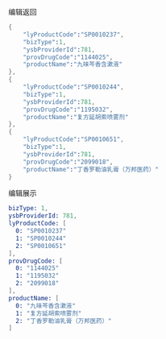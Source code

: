 编辑返回
```s
{
    "lyProductCode":"SP0010237",
    "bizType":1,
    "ysbProviderId":781,
    "provDrugCode":"1144025",
    "productName":"九味芩香含漱液"
},
{
    "lyProductCode":"SP0010244",
    "bizType":1,
    "ysbProviderId":781,
    "provDrugCode":"1195032",
    "productName":"复方延胡索喷雾剂"
},
{
    "lyProductCode":"SP0010651",
    "bizType":1,
    "ysbProviderId":781,
    "provDrugCode":"2099018",
    "productName":"丁香罗勒油乳膏（万邦医药）"
}
```

编辑展示
```s
bizType: 1,
ysbProviderId: 781,
lyProductCode: [
  0: "SP0010237"
  1: "SP0010244"
  2: "SP0010651"
],
provDrugCode: [
  0: "1144025"
  1: "1195032"
  2: "2099018"
],
productName: [
  0: "九味芩香含漱液"
  1: "复方延胡索喷雾剂"
  2: "丁香罗勒油乳膏（万邦医药）"
]
```

<template v-if="actionType === 1">
            <template v-for="(item, index) in render.INVOICE_DATA">
              <!-- 不可编辑 -->
              <el-table-column v-if="item.editBan" :key="index" :prop="item.prop" :label="item.label" :min-width="item.width" />
              <!-- 可编辑 -->
              <el-table-column v-else :key="index" :prop="item.prop" :label="item.label" :min-width="item.width">
                <span v-if="isNaN(scope.row.index)" slot-scope="scope">{{ scope.row[item.prop] }}</span>
                <template v-else slot-scope="scope">
                  <el-form>
                    <el-form-item :error="scope.row[`error${item.prop}`]">
                      <el-input v-model="scope.row[item.prop]" @input="(val) => {return checkInvoiceInput(val, `error${item.prop}`, scope.$index)}" />
                    </el-form-item>
                  </el-form>
                </template>
              </el-table-column>
            </template>
          </template>
          <template v-else>
            <el-table-column v-for="(item, index) in render.INVOICE_DATA" :key="index" :label="item.label" :prop="item.prop" align="center" />
          </template>